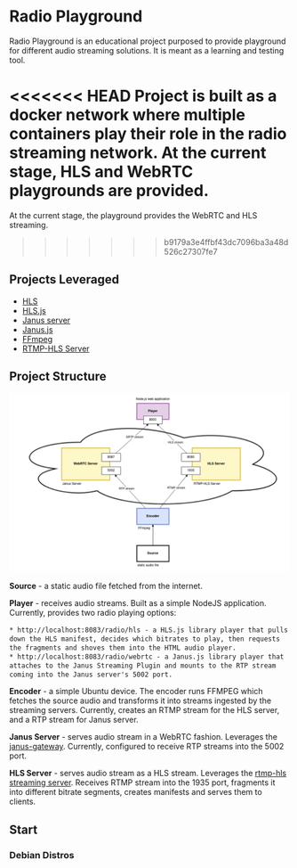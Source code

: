 # Radio Playground

Radio Playground is an educational project purposed to provide playground for different audio streaming solutions. It is meant as a learning and testing tool.

<<<<<<< HEAD
Project is built as a docker network where multiple containers play their role in the radio streaming network. At the current stage, HLS and WebRTC playgrounds are provided.
=======
At the current stage, the playground provides the WebRTC and HLS streaming.
>>>>>>> b9179a3e4ffbf43dc7096ba3a48d526c27307fe7

## Projects Leveraged

* [HLS](https://developer.apple.com/streaming/)
* [HLS.js](https://github.com/video-dev/hls.js)
* [Janus server](https://janus.conf.meetecho.com/)
* [Janus.js](https://cdn.jsdelivr.net/npm/janus-gateway@0.2.3/)
* [FFmpeg](https://ffmpeg.org/ffmpeg-all.html)
* [RTMP-HLS Server](https://github.com/TareqAlqutami/rtmp-hls-server])

## Project Structure

![diagram](diagram.png)

**Source** - a static audio file fetched from the internet.

**Player** - receives audio streams. Built as a simple NodeJS application. Currently, provides two radio playing options: 

    * http://localhost:8083/radio/hls - a HLS.js library player that pulls down the HLS manifest, decides which bitrates to play, then requests the fragments and shoves them into the HTML audio player.
    * http://localhost:8083/radio/webrtc - a Janus.js library player that attaches to the Janus Streaming Plugin and mounts to the RTP stream coming into the Janus server's 5002 port. 

**Encoder** - a simple Ubuntu device. The encoder runs FFMPEG which fetches the source audio and transforms it into streams ingested by the streaming servers. Currently, creates an RTMP stream for the HLS server, and a RTP stream for Janus server. 

**Janus Server** - serves audio stream in a WebRTC fashion. Leverages the [janus-gateway](https://github.com/meetecho/janus-gateway). Currently, configured to receive RTP streams into the 5002 port. 

**HLS Server** - serves audio stream as a HLS stream. Leverages the [rtmp-hls streaming server](https://hub.docker.com/r/alqutami/rtmp-hls). Receives RTMP stream into the 1935 port, fragments it into different bitrate segments, creates manifests and serves them to clients.

## Start
### Debian Distros


